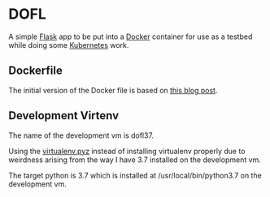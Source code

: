 # DOFL
A simple [Flask](https://palletsprojects.com/p/flask/) app to be put into a [Docker](https://www.docker.com/) container for use as a testbed while doing some [Kubernetes](https://kubernetes.io/) work.  

## Dockerfile
The initial version of the Docker file is based on [this blog post](https://hasura.io/blog/how-to-write-dockerfiles-for-python-web-apps-6d173842ae1d/). 

## Development Virtenv
The name of the development vm is dofl37.

Using the [virtualenv.pyz](https://virtualenv.pypa.io/en/stable/installation.html#via-zipapp) instead of installing virtualenv properly due to weirdness arising from the way I have 3.7 installed on the development vm. 

The target python is 3.7 which is installed at /usr/local/bin/python3.7 on the development vm.


